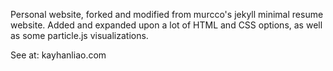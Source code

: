 Personal website, forked and modified from murcco's jekyll minimal resume website. Added and expanded upon a lot of HTML and CSS options, as well as some particle.js visualizations. 

See at: kayhanliao.com

